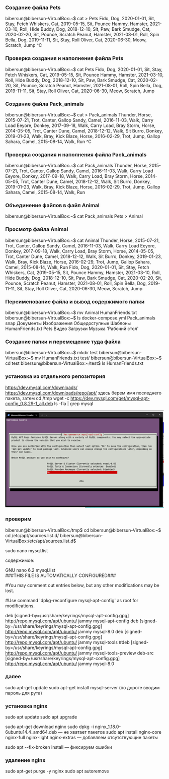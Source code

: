 ### Создание файла Pets

bibersun@bibersun-VirtualBox:~$ cat > Pets
Fido, Dog, 2020-01-01, Sit, Stay, Fetch
Whiskers, Cat, 2019-05-15, Sit, Pounce
Hammy, Hamster, 2021-03-10, Roll, Hide
Buddy, Dog, 2018-12-10, Sit, Paw, Bark
Smudge, Cat, 2020-02-20, Sit, Pounce, Scratch
Peanut, Hamster, 2021-08-01, Roll, Spin
Bella, Dog, 2019-11-11, Sit, Stay, Roll
Oliver, Cat, 2020-06-30, Meow, Scratch, Jump
^C

### Проверка создания и наполнения файла Pets

bibersun@bibersun-VirtualBox:~$ cat Pets
Fido, Dog, 2020-01-01, Sit, Stay, Fetch
Whiskers, Cat, 2019-05-15, Sit, Pounce
Hammy, Hamster, 2021-03-10, Roll, Hide
Buddy, Dog, 2018-12-10, Sit, Paw, Bark
Smudge, Cat, 2020-02-20, Sit, Pounce, Scratch
Peanut, Hamster, 2021-08-01, Roll, Spin
Bella, Dog, 2019-11-11, Sit, Stay, Roll
Oliver, Cat, 2020-06-30, Meow, Scratch, Jump

### Создание файла Pack_animals

bibersun@bibersun-VirtualBox:~$ cat > Pack_animals
Thunder, Horse, 2015-07-21, Trot, Canter, Gallop
Sandy, Camel, 2016-11-03, Walk, Carry Load
Eeyore, Donkey, 2017-09-18, Walk, Carry Load, Bray
Storm, Horse, 2014-05-05, Trot, Canter
Dune, Camel, 2018-12-12, Walk, Sit
Burro, Donkey, 2019-01-23, Walk, Bray, Kick
Blaze, Horse, 2016-02-29, Trot, Jump, Gallop
Sahara, Camel, 2015-08-14, Walk, Run
^C

### Проверка создания и наполнения файла Pack_animals

bibersun@bibersun-VirtualBox:~$ cat Pack_animals
Thunder, Horse, 2015-07-21, Trot, Canter, Gallop
Sandy, Camel, 2016-11-03, Walk, Carry Load
Eeyore, Donkey, 2017-09-18, Walk, Carry Load, Bray
Storm, Horse, 2014-05-05, Trot, Canter
Dune, Camel, 2018-12-12, Walk, Sit
Burro, Donkey, 2019-01-23, Walk, Bray, Kick
Blaze, Horse, 2016-02-29, Trot, Jump, Gallop
Sahara, Camel, 2015-08-14, Walk, Run

### Объединение файлов в файл Animal

bibersun@bibersun-VirtualBox:~$ cat Pack_animals Pets > Animal

### Просмотр файла Animal

bibersun@bibersun-VirtualBox:~$ cat Animal
Thunder, Horse, 2015-07-21, Trot, Canter, Gallop
Sandy, Camel, 2016-11-03, Walk, Carry Load
Eeyore, Donkey, 2017-09-18, Walk, Carry Load, Bray
Storm, Horse, 2014-05-05, Trot, Canter
Dune, Camel, 2018-12-12, Walk, Sit
Burro, Donkey, 2019-01-23, Walk, Bray, Kick
Blaze, Horse, 2016-02-29, Trot, Jump, Gallop
Sahara, Camel, 2015-08-14, Walk, Run
Fido, Dog, 2020-01-01, Sit, Stay, Fetch
Whiskers, Cat, 2019-05-15, Sit, Pounce
Hammy, Hamster, 2021-03-10, Roll, Hide
Buddy, Dog, 2018-12-10, Sit, Paw, Bark
Smudge, Cat, 2020-02-20, Sit, Pounce, Scratch
Peanut, Hamster, 2021-08-01, Roll, Spin
Bella, Dog, 2019-11-11, Sit, Stay, Roll
Oliver, Cat, 2020-06-30, Meow, Scratch, Jump

### Переименование файла и вывод содержимого папки

bibersun@bibersun-VirtualBox:~$ mv Animal HumanFriends.txt
bibersun@bibersun-VirtualBox:~$ ls
 docker-compose.yml   Pack_animals   snap    Документы   Изображения   Общедоступные   Шаблоны
 HumanFriends.txt     Pets           Видео   Загрузки    Музыка       'Рабочий стол'

### Создание папки и перемещение туда файла

bibersun@bibersun-VirtualBox:~$ mkdir test
bibersun@bibersun-VirtualBox:~$ mv HumanFriends.txt test/
bibersun@bibersun-VirtualBox:~$ cd test
bibersun@bibersun-VirtualBox:~/test$ ls
HumanFriends.txt

### установка из отдельного репозитория

https://dev.mysql.com/downloads/
https://dev.mysql.com/downloads/repo/apt/
здесь берем имя последнего пакета, затем 
cd /tmp wget -c https://dev.mysql.com/get/mysql-apt-config_0.8.29-1_all.deb
ls -fla | grep mysql

![img.png](img.png)

### проверим

bibersun@bibersun-VirtualBox:/tmp$ cd
bibersun@bibersun-VirtualBox:~$ cd /etc/apt/sources.list.d/
bibersun@bibersun-VirtualBox:/etc/apt/sources.list.d$


sudo nano mysql.list

содержимое:

  GNU nano 6.2                                           mysql.list                                                     
###THIS FILE IS AUTOMATICALLY CONFIGURED###

 #You may comment out entries below, but any other modifications may be lost.

 #Use command 'dpkg-reconfigure mysql-apt-config' as root for modifications.

deb [signed-by=/usr/share/keyrings/mysql-apt-config.gpg] http://repo.mysql.com/apt/ubuntu/ jammy mysql-apt-config
deb [signed-by=/usr/share/keyrings/mysql-apt-config.gpg] http://repo.mysql.com/apt/ubuntu/ jammy mysql-8.0
deb [signed-by=/usr/share/keyrings/mysql-apt-config.gpg] http://repo.mysql.com/apt/ubuntu/ jammy mysql-tools
#deb [signed-by=/usr/share/keyrings/mysql-apt-config.gpg] http://repo.mysql.com/apt/ubuntu/ jammy mysql-tools-preview
deb-src [signed-by=/usr/share/keyrings/mysql-apt-config.gpg] http://repo.mysql.com/apt/ubuntu/ jammy mysql-8.0

### далее

sudo apt-get update 
sudo apt-get install mysql-server (по дороге вводим пароль для рута)



### установка nginx

sudo apt update
sudo apt upgrade

sudo apt-get download nginx
sudo dpkg -i nginx_1.18.0-6ubuntu14.4_amd64.deb — не хватает пакетов
sudo apt install nginx-core nginx-full nginx-light nginx-extras — добавляем отсутствующие пакеты

sudo apt --fix-broken install — фиксируем ошибки

### удаление nginx

sudo apt-get purge -y nginx
sudo apt autoremove










